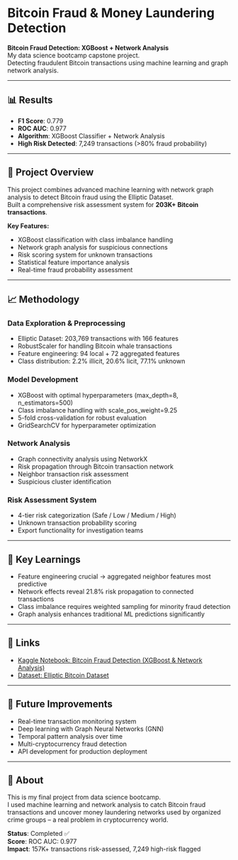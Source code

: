 # Bitcoin Fraud & Money Laundering Detection 

**Bitcoin Fraud Detection: XGBoost + Network Analysis**  
My data science bootcamp capstone project.  
Detecting fraudulent Bitcoin transactions using machine learning and graph network analysis.

---

## 📊 Results

- **F1 Score**: 0.779  
- **ROC AUC**: 0.977  
- **Algorithm**: XGBoost Classifier + Network Analysis  
- **High Risk Detected**: 7,249 transactions (>80% fraud probability)

---

## 🚀 Project Overview

This project combines advanced machine learning with network graph analysis to detect Bitcoin fraud using the Elliptic Dataset.  
Built a comprehensive risk assessment system for **203K+ Bitcoin transactions**.

**Key Features:**
- XGBoost classification with class imbalance handling  
- Network graph analysis for suspicious connections  
- Risk scoring system for unknown transactions  
- Statistical feature importance analysis  
- Real-time fraud probability assessment  

---

## 📈 Methodology

### Data Exploration & Preprocessing
- Elliptic Dataset: 203,769 transactions with 166 features  
- RobustScaler for handling Bitcoin whale transactions  
- Feature engineering: 94 local + 72 aggregated features  
- Class distribution: 2.2% illicit, 20.6% licit, 77.1% unknown  

### Model Development
- XGBoost with optimal hyperparameters (max_depth=8, n_estimators=500)  
- Class imbalance handling with scale_pos_weight=9.25  
- 5-fold cross-validation for robust evaluation  
- GridSearchCV for hyperparameter optimization  

### Network Analysis
- Graph connectivity analysis using NetworkX  
- Risk propagation through Bitcoin transaction network  
- Neighbor transaction risk assessment  
- Suspicious cluster identification  

### Risk Assessment System
- 4-tier risk categorization (Safe / Low / Medium / High)  
- Unknown transaction probability scoring  
- Export functionality for investigation teams  

---

## 🎯 Key Learnings
- Feature engineering crucial → aggregated neighbor features most predictive  
- Network effects reveal 21.8% risk propagation to connected transactions  
- Class imbalance requires weighted sampling for minority fraud detection  
- Graph analysis enhances traditional ML predictions significantly  

---

## 🔗 Links
- [Kaggle Notebook: Bitcoin Fraud Detection (XGBoost & Network Analysis)](https://www.kaggle.com/code/oxspaceman/bitcoin-fraud-money-laundering-detection)
- [Dataset: Elliptic Bitcoin Dataset](https://www.kaggle.com/ellipticco/elliptic-data-set)

---

## 🚀 Future Improvements
- Real-time transaction monitoring system  
- Deep learning with Graph Neural Networks (GNN)  
- Temporal pattern analysis over time  
- Multi-cryptocurrency fraud detection  
- API development for production deployment  

---

## 📝 About
This is my final project from data science bootcamp.  
I used machine learning and network analysis to catch Bitcoin fraud transactions and uncover money laundering networks used by organized crime groups – a real problem in cryptocurrency world.  

**Status**: Completed ✅  
**Score**: ROC AUC: 0.977  
**Impact**: 157K+ transactions risk-assessed, 7,249 high-risk flagged

